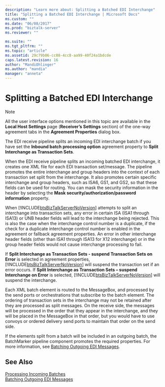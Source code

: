 ```yaml
---
description: "Learn more about: Splitting a Batched EDI Interchange"
title: "Splitting a Batched EDI Interchange | Microsoft Docs"
ms.custom: ""
ms.date: "06/08/2017"
ms.prod: "biztalk-server"
ms.reviewer: ""

ms.suite: ""
ms.tgt_pltfrm: ""
ms.topic: "article"
ms.assetid: 29c79b06-cc88-4cc8-aa99-40f24a1bdcde
caps.latest.revision: 16
author: "MandiOhlinger"
ms.author: "mandia"
manager: "anneta"
---
```

# Splitting a Batched EDI Interchange
> [!NOTE]
>  All the user interface options mentioned in this topic are available in the **Local Host Settings** page (**Receiver’s Settings** section) of the one-way agreement tabs in the **Agreement Properties** dialog box.  
  
 The EDI receive pipeline splits an incoming EDI interchange batch if you have set the **Inbound batch processing option** agreement property to **Split Interchange as Transaction Sets**.  
  
 When the EDI receive pipeline splits an incoming batched EDI interchange, it creates one XML file for each EDI transaction set/message. The pipeline promotes the entire interchange and group headers into the context of each transaction set split from the interchange. It also promotes certain specific interchange and group headers, such as ISA6, GS1, and GS2, so that these fields can be used for routing. You can mask the security information in the header by selecting the **Mask security/authorization/password information** property.  
  
 When [!INCLUDE[btsBizTalkServerNoVersion](../includes/btsbiztalkservernoversion-md.md)] attempts to split an interchange into transaction sets, any error in certain ISA (ISA1 through ISA13) or UNB header fields will lead to the interchange being rejected. This is also the case when the interchange control number is a duplicate, if the check for a duplicate interchange control number is enabled in the agreement or fallback agreement properties. An error in other interchange header fields (other than ISA1 through ISA13 for X12 interchange) or in the group header fields would not cause interchange processing to fail.  
  
 If **Split Interchange as Transaction Sets - suspend Transaction Sets on Error** is selected in agreement properties, [!INCLUDE[btsBizTalkServerNoVersion](../includes/btsbiztalkservernoversion-md.md)] will suspend the transaction set if an error occurs. If **Split Interchange as Transaction Sets – suspend Interchange on Error** is selected, [!INCLUDE[btsBizTalkServerNoVersion](../includes/btsbiztalkservernoversion-md.md)] will suspend the interchange.  
  
 Each XML batch element is routed to the MessageBox, and processed by the send ports or orchestrations that subscribe to the batch element. The ordering of transaction sets in the interchange may not be retained after they are processed as split messages. On the receive side, the messages will be processed in the order that they appear in the interchange, and they will be placed in the MessageBox in that order, but you would have to use convoys or ordered delivery send ports to maintain that order on the send side.  
  
 If the elements split from a batch will be included in an outgoing batch, the BatchMarker pipeline component promotes the required properties. For more information, see [Batching Outgoing EDI Messages](../core/batching-outgoing-edi-messages.md).  
  
## See Also  
 [Processing Incoming Batches](../core/processing-incoming-batches.md)   
 [Batching Outgoing EDI Messages](../core/batching-outgoing-edi-messages.md)
